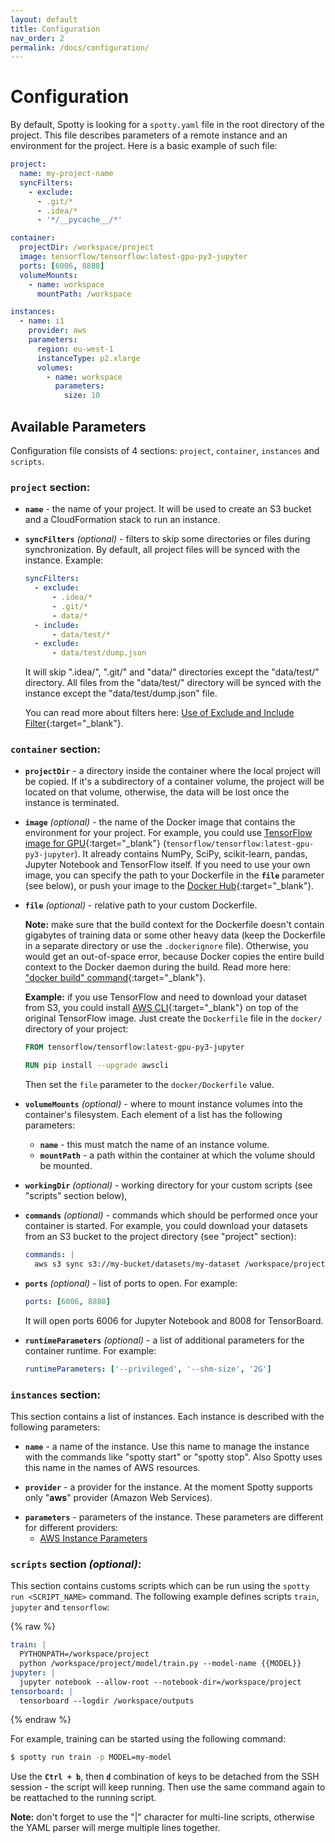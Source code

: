 ```yaml
---
layout: default
title: Configuration
nav_order: 2
permalink: /docs/configuration/
---
```


# Configuration

By default, Spotty is looking for a `spotty.yaml` file in the root directory of the project. This file describes 
parameters of a remote instance and an environment for the project. Here is a basic example of such file:

```yaml
project:
  name: my-project-name
  syncFilters:
    - exclude:
      - .git/*
      - .idea/*
      - '*/__pycache__/*'

container:
  projectDir: /workspace/project
  image: tensorflow/tensorflow:latest-gpu-py3-jupyter
  ports: [6006, 8888]
  volumeMounts:
    - name: workspace
      mountPath: /workspace

instances:
  - name: i1
    provider: aws
    parameters:
      region: eu-west-1
      instanceType: p2.xlarge
      volumes:
        - name: workspace
          parameters:
            size: 10
```

## Available Parameters

Configuration file consists of 4 sections: `project`, `container`, `instances` and `scripts`.

### __`project`__ section:

- __`name`__ - the name of your project. It will be used to create an S3 bucket and a CloudFormation stack to run 
an instance.

- __`syncFilters`__ _(optional)_ - filters to skip some directories or files during synchronization. By default, all 
project files will be synced with the instance. Example:
    ```yaml
    syncFilters:
      - exclude:
          - .idea/*
          - .git/*
          - data/*
      - include:
          - data/test/*
      - exclude:
          - data/test/dump.json
    ```
    
    It will skip ".idea/", ".git/" and "data/" directories except the "data/test/" directory. All files from 
    the "data/test/" directory will be synced with the instance except the "data/test/dump.json" file.
    
    You can read more about filters 
    here: [Use of Exclude and Include Filter](https://docs.aws.amazon.com/cli/latest/reference/s3/index.html#use-of-exclude-and-include-filters){:target="_blank"}. 

### __`container`__ section:

- __`projectDir`__ - a directory inside the container where the local project will be copied. If
it's a subdirectory of a container volume, the project will be located on that volume, 
otherwise, the data will be lost once the instance is terminated.

- __`image`__ _(optional)_ - the name of the Docker image that contains the environment for your project. For example, 
you could use [TensorFlow image for GPU](https://hub.docker.com/r/tensorflow/tensorflow/){:target="_blank"} 
(`tensorflow/tensorflow:latest-gpu-py3-jupyter`). It already contains NumPy, SciPy, scikit-learn, pandas, Jupyter Notebook and 
TensorFlow itself. If you need to use your own image, you can specify the path to your Dockerfile in the 
__`file`__ parameter (see below), or push your image to the [Docker Hub](https://hub.docker.com/){:target="_blank"}.

- __`file`__ _(optional)_ - relative path to your custom Dockerfile.
    
    __Note:__ make sure that the build context for the Dockerfile doesn't contain gigabytes of training data or 
    some other heavy data (keep the Dockerfile in a separate directory or use the `.dockerignore` file). Otherwise, you would get an out-of-space error, because Docker copies the entire build
    context to the Docker daemon during the build. Read more here: ["docker build" command](https://docs.docker.com/engine/reference/commandline/build/){:target="_blank"}.

    __Example:__ if you use TensorFlow and need to download your dataset from S3, you could install 
    [AWS CLI](https://github.com/aws/aws-cli){:target="_blank"} on top of the original TensorFlow image. Just create the 
    `Dockerfile` file in the `docker/` directory of your project:
    ```dockerfile
    FROM tensorflow/tensorflow:latest-gpu-py3-jupyter
    
    RUN pip install --upgrade awscli
    ```

    Then set the `file` parameter to the `docker/Dockerfile` value.

- __`volumeMounts`__ _(optional)_ - where to mount instance volumes into the container's filesystem. Each element 
of a list has the following parameters:
    - __`name`__ - this must match the name of an instance volume.
    - __`mountPath`__ - a path within the container at which the volume should be mounted.

- __`workingDir`__ _(optional)_ - working directory for your custom scripts (see "scripts" section below),

- __`commands`__ _(optional)_ - commands which should be performed once your container is started. For example, you 
could download your datasets from an S3 bucket to the project directory (see "project" section):
    ```yaml
    commands: |
      aws s3 sync s3://my-bucket/datasets/my-dataset /workspace/project/data
    ```

- __`ports`__ _(optional)_ - list of ports to open. For example:
    ```yaml
    ports: [6006, 8888]
    ```
    It will open ports 6006 for Jupyter Notebook and 8008 for TensorBoard. 

- __`runtimeParameters`__ _(optional)_ - a list of additional parameters for the container runtime. For example:
    ```yaml
    runtimeParameters: ['--privileged', '--shm-size', '2G']
    ```

### __`instances`__ section:

This section contains a list of instances. Each instance is described with the following parameters:

- __`name`__ - a name of the instance. Use this name to manage the instance with the commands like 
"spotty start" or "spotty stop". Also Spotty uses this name in the names of AWS<!-- and GCP--> resources.

- __`provider`__ - a provider for the instance. At the moment Spotty supports only "__aws__" provider 
(Amazon Web Services).
<!--and "__gcp__" (Google Cloud Platform)-->

- __`parameters`__ - parameters of the instance. These parameters are different for different providers:
    - [AWS Instance Parameters](/docs/aws-provider/instance-parameters/)
<!-- - [GCP instance parameters](/docs/gcp/instance-parameters/)-->

### __`scripts`__ section _(optional)_:

This section contains customs scripts which can be run using the `spotty run <SCRIPT_NAME>`
command. The following example defines scripts `train`, `jupyter` and `tensorflow`:

{% raw %}         
```yaml
train: |
  PYTHONPATH=/workspace/project
  python /workspace/project/model/train.py --model-name {{MODEL}}
jupyter: |
  jupyter notebook --allow-root --notebook-dir=/workspace/project
tensorboard: |
  tensorboard --logdir /workspace/outputs
```
{% endraw %}

For example, training can be started using the following command:

```bash
$ spotty run train -p MODEL=my-model
```

Use the __`Ctrl + b`__, then __`d`__ combination of keys to be detached from the SSH session - 
the script will keep running. Then use the same command again to be reattached to the running script.

__Note:__ don't forget to use the "|" character for multi-line scripts, otherwise the YAML parser
will merge multiple lines together.
